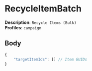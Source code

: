 # RecycleItemBatch

**Description**: `Recycle Items (Bulk)` \
**Profiles**: `campaign`

## Body

```js
{
    "targetItemIds": [] // Item GUIDs
}
```
